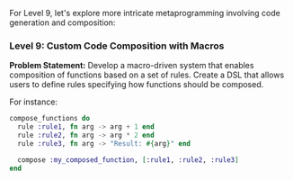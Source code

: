For Level 9, let's explore more intricate metaprogramming involving code generation and composition:

### Level 9: Custom Code Composition with Macros

**Problem Statement:**
Develop a macro-driven system that enables composition of functions based on a set of rules. Create a DSL that allows users to define rules specifying how functions should be composed.

For instance:
```elixir
compose_functions do
  rule :rule1, fn arg -> arg + 1 end
  rule :rule2, fn arg -> arg * 2 end
  rule :rule3, fn arg -> "Result: #{arg}" end

  compose :my_composed_function, [:rule1, :rule2, :rule3]
end
